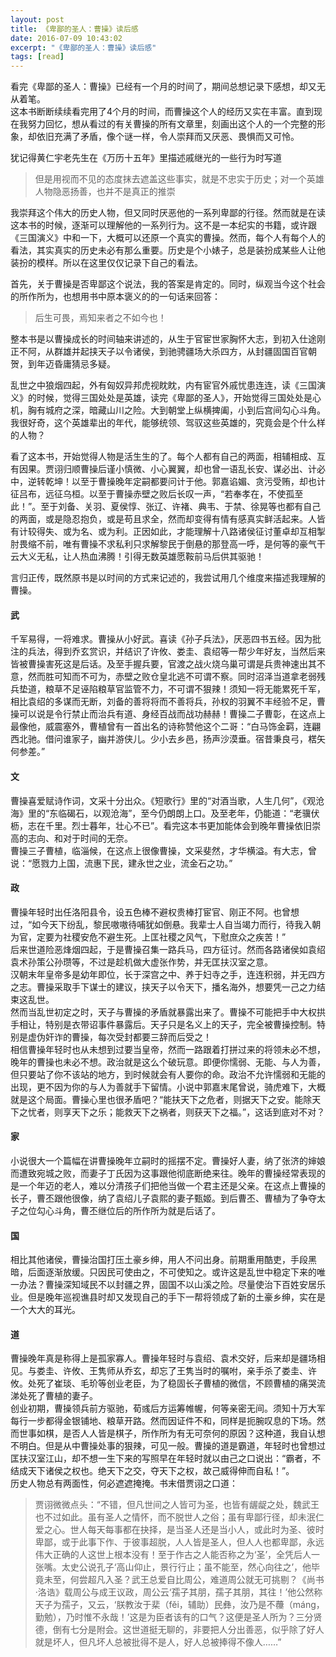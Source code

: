 ```yaml
---
layout: post
title: 《卑鄙的圣人：曹操》读后感
date: 2016-07-09 10:43:02
excerpt: "《卑鄙的圣人：曹操》读后感"
tags: [read]
---
```


看完《卑鄙的圣人：曹操》已经有一个月的时间了，期间总想记录下感想，却又无从着笔。  
这本书断断续续看完用了4个月的时间，而曹操这个人的经历又实在丰富。直到现在我努力回忆，想从看过的有关曹操的所有文章里，刻画出这个人的一个完整的形象，却依旧充满了矛盾，像个谜一样，令人崇拜而又厌恶、畏惧而又可怜。  

犹记得黄仁宇老先生在《万历十五年》里描述戚继光的一些行为时写道  


> 但是用视而不见的态度抹去遮盖这些事实，就是不忠实于历史；对一个英雄人物隐恶扬善，也并不是真正的推崇


<!--more-->


我崇拜这个伟大的历史人物，但又同时厌恶他的一系列卑鄙的行径。然而就是在读这本书的时候，逐渐可以理解他的一系列行为。这不是一本纪实的书籍，或许跟《三国演义》中和一下，大概可以还原一个真实的曹操。然而，每个人有每个人的看法，其实真实的历史未必有那么重要。历史是个小婊子，总是装扮成某些人让他装扮的模样。所以在这里仅仅记录下自己的看法。

首先，关于曹操是否卑鄙这个说法，我的答案是肯定的。同时，纵观当今这个社会的所作所为，也想用书中原本褒义的的一句话来回答：

> 后生可畏，焉知来者之不如今也！

整本书是以曹操成长的时间轴来讲述的，从生于官宦世家胸怀大志，到初入仕途刚正不阿，从群雄并起挟天子以令诸侯，到驰骋疆场大杀四方，从封疆固国百官朝贺，到年迈昏庸猜忌多疑。

乱世之中狼烟四起，外有匈奴异邦虎视眈眈，内有宦官外戚忧患连连，读《三国演义》的时候，觉得三国处处是英雄，读完《卑鄙的圣人》，开始觉得三国处处是心机，胸有城府之深，暗藏山川之险。大到朝堂上纵横捭阖，小到后宫间勾心斗角。我很好奇，这个英雄辈出的年代，能够统领、驾驭这些英雄的，究竟会是个什么样的人物？

看了这本书，开始觉得人物是活生生的了。每个人都有自己的两面，相辅相成、互有因果。贾诩归顺曹操后谨小慎微、小心翼翼，却也曾一语乱长安、谋必出、计必中，逆转乾坤！以至于曹操晚年定嗣都要问计于他。郭嘉谄媚、贪污受贿，却也计征吕布，远征乌桓。以至于曹操赤壁之败后长叹一声，“若奉孝在，不使孤至此！”。至于刘备、关羽、夏侯惇、张辽、许褚、典韦、于禁、徐晃等也都有自己的两面，或是隐忍抱负，或是苟且求全，然而却变得有情有感真实鲜活起来。人皆有计较得失、或为名、或为利。正因如此，才能理解十八路诸侯征讨董卓却互相掣肘畏缩不前，唯有曹操不求私利只求解黎民于倒悬的那登高一呼，是何等的豪气干云大义无私，让人热血沸腾！引得无数英雄愿鞍前马后供其驱驰！

言归正传，既然原书是以时间的方式来记述的，我尝试用几个维度来描述我理解的曹操。


#### 武

千军易得，一将难求。曹操从小好武。喜读《孙子兵法》，厌恶四书五经。因为批注的兵法，得到乔玄赏识，并结识了许攸、娄圭、袁绍等一帮少年好友，当然后来皆被曹操害死这是后话。及至手握兵要，官渡之战火烧乌巢可谓是兵贵神速出其不意，然而胜可知而不可为，赤壁之败仓皇北逃不可谓不察。同时沼泽当道拿老弱残兵垫道，粮草不足诬陷粮草官监管不力，不可谓不狠辣！须知一将无能累死千军，相比袁绍的多谋而无断，刘备的善将将而不善将兵，孙权的羽翼不丰经验不足，曹操可以说是令行禁止而治兵有道、身经百战而战功赫赫！曹操二子曹彰，在这点上最像他，威震塞外，曹植曾有一首出名的诗称赞他这个二哥：“白马饰金羁，连翩西北驰。借问谁家子，幽并游侠儿。少小去乡邑，扬声沙漠垂。宿昔秉良弓，楛矢何参差。”  

#### 文

曹操喜爱赋诗作词，文采十分出众。《短歌行》里的“对酒当歌，人生几何”，《观沧海》里的“东临碣石，以观沧海”，至今仍朗朗上口。及至老年，仍能道：“老骥伏枥，志在千里。烈士暮年，壮心不已”。看完这本书更加能体会到晚年曹操依旧崇高的志向、和对于时间的无奈。  
曹操三子曹植，临淄候，在这点上很像曹操，文采斐然，才华横溢。有大志，曾说：“愿戮力上国，流惠下民，建永世之业，流金石之功。”

#### 政

曹操年轻时出任洛阳县令，设五色棒不避权贵棒打宦官、刚正不阿。也曾想过，“如今天下纷乱，黎民嗷嗷待哺犹如倒悬。我辈士人自当竭力而行，待我入朝为官，定要为社稷安危不避生死。上匡社稷之风气，下慰庶众之疾苦！”  
后来世道险恶烽烟四起，于是曹操召集一路兵马，四方征讨。然而各路诸侯如袁绍袁术孙策公孙瓒等，不过是趁机做大虚张作势，并无匡扶汉室之意。  
汉朝末年皇帝多是幼年即位，长于深宫之中、养于妇寺之手，连连积弱，并无四方之志。曹操采取手下谋士的建议，挟天子以令天下，播名海外，想要凭一己之力结束这乱世。  
然而当乱世初定之时，天子与曹操的矛盾就暴露出来了。曹操不可能把手中大权拱手相让，特别是衣带诏事件暴露后。天子只是名义上的天子，完全被曹操控制。特别是虚伪奸诈的曹操，每次受封都要三辞而后受之！  
相信曹操年轻时也从未想到过要当皇帝，然而一路跟着打拼过来的将领未必不想，晚年的曹操也未必不想。政治就是这么个破玩意。即便你懦弱、无能、与人为善，但只要站了你不该站的地方，到时候就会有人要你的命。政治不允许懦弱和无能的出现，更不因为你的与人为善就手下留情。小说中郭嘉末尾曾说，骑虎难下，大概就是这个局面。曹操心里也很矛盾吧？“能扶天下之危者，则据天下之安。能除天下之忧者，则享天下之乐；能救天下之祸者，则获天下之福。”，这话到底对不对？

#### 家

小说很大一个篇幅在讲曹操晚年立嗣时的摇摆不定。曹操好人妻，纳了张济的婶娘而遭致宛城之败，而妻子丁氏因为这事跟他彻底断绝来往。晚年的曹操经常表现的是一个年迈的老人，难以分清孩子们把他当做一个君主还是父亲。在这点上曹操的长子，曹丕跟他很像，纳了袁绍儿子袁熙的妻子甄姬。到后曹丕、曹植为了争夺太子之位勾心斗角，曹丕继位后的所作所为就是后话了。

#### 国

相比其他诸侯，曹操治国打压土豪乡绅，用人不问出身。前期重用酷吏，手段黑暗，后面逐渐放缓。只因民可使由之，不可使知之。或许这是乱世中稳定下来的唯一办法？曹操深知域民不以封疆之界，固国不以山溪之险。尽量使治下百姓安居乐业。但是晚年巡视谯县时却又发现自己的手下一帮将领成了新的土豪乡绅，实在是一个大大的耳光。

#### 道

曹操晚年真是称得上是孤家寡人。曹操年轻时与袁绍、袁术交好，后来却是疆场相见。与娄圭、许攸、王隽师从乔玄，却忘了王隽当时的嘱咐，亲手杀了娄圭、许攸。处死了崔琰、毛玠等创业老臣，为了稳固长子曹植的微信，不顾曹植的痛哭流涕处死了曹植的妻子。  
创业初期，曹操领兵前方驱驰，荀彧后方运筹帷幄，何等亲密无间。须知十万大军每行一步都得金银铺地、粮草开路。然而因证件不和，同样是扼腕叹息的下场。然而世事如棋，是否人人皆是棋子，所作所为有无可奈何的原因？这种道，我自认想不明白。但是从中曹操处事的狠辣，可见一般。曹操的道是霸道，年轻时也曾想过匡扶汉室江山，却不想一生下来的写照早在年轻时就以由己之口说出：“霸者，不结成天下诸侯之权也。绝天下之交，夺天下之权，故己威得伸而自私！”。  
历史人物总有两面性，何必遮遮掩掩。书末借贾诩之口道：

> 贾诩微微点头：“不错，但凡世间之人皆可为圣，也皆有龌龊之处，魏武王也不过如此。虽有圣人之情怀，而不脱世人之俗；虽有卑鄙行径，却未泯仁爱之心。世人每天每事都在抉择，是当圣人还是当小人，或此时为圣、彼时卑鄙，或于此事下作、于彼事超脱，人人皆是圣人，但人人也都卑鄙，永远伟大正确的人这世上根本没有！至于作古之人能否称之为‘圣’，全凭后人一张嘴。太史公说孔子‘高山仰止，景行行止；虽不能至，然心向往之’，他毕竟未至，何尝超凡入圣？武王总爱自比周公，难道周公就无可挑剔？《尚书·洛诰》载周公与成王议政，周公云‘孺子其朋，孺子其朋，其往！’他公然称天子为孺子，又云，‘朕教汝于棐（fěi，辅助）民彝，汝乃是不蘉（máng，勤勉），乃时惟不永哉！’这是为臣者该有的口气？这便是圣人所为？三分贤德，倒有七分是附会。这世道挺无聊的，非要把人分出善恶，似乎除了好人就是坏人，但凡坏人总被批得不是人，好人总被捧得不像人……”